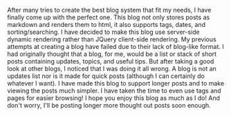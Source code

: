After many tries to create the best blog system that fit my needs, I have finally come up with the perfect one. This blog not only stores posts as markdown and renders them to html, it also supports tags, dates, and sorting/searching. I have decided to make this blog use server-side dynamic rendering rather than JQuery client-side rendering. My previous attempts at creating a blog have failed due to their lack of blog-like format. I had originally thought that a blog, for me, would be a list or stack of short posts containing updates, topics, and useful tips. But after taking a good look at other blogs, I noticed that I was doing it all wrong. A blog is not an updates list nor is it made for quick posts (although I can certainly do whatever I want). I have made this blog to support longer posts and to make viewing the posts much simpler. I have taken the time to even use tags and pages for easier browsing! I hope you enjoy this blog as much as I do! And don't worry, I'll be posting longer more thought out posts soon enough.
